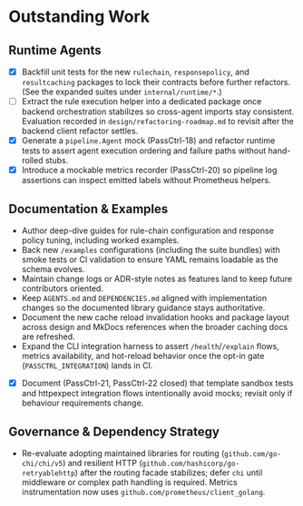 # Outstanding Work

## Runtime Agents
- [x] Backfill unit tests for the new `rulechain`, `responsepolicy`, and `resultcaching` packages to lock their contracts before further refactors. (See the expanded suites under `internal/runtime/*`.)
- [ ] Extract the rule execution helper into a dedicated package once backend orchestration stabilizes so cross-agent imports stay consistent. Evaluation recorded in `design/refactoring-roadmap.md` to revisit after the backend client refactor settles.
- [x] Generate a `pipeline.Agent` mock (PassCtrl-18) and refactor runtime tests to assert agent execution ordering and failure paths without hand-rolled stubs.
- [x] Introduce a mockable metrics recorder (PassCtrl-20) so pipeline log assertions can inspect emitted labels without Prometheus helpers.

## Documentation & Examples
- Author deep-dive guides for rule-chain configuration and response policy tuning, including worked examples.
- Back new `/examples` configurations (including the suite bundles) with smoke
  tests or CI validation to ensure YAML remains loadable as the schema evolves.
- Maintain change logs or ADR-style notes as features land to keep future contributors oriented.
- Keep `AGENTS.md` and `DEPENDENCIES.md` aligned with implementation changes so the documented library guidance stays authoritative.
- Document the new cache reload invalidation hooks and package layout across design and MkDocs references when the broader caching docs are refreshed.
- Expand the CLI integration harness to assert `/health`/`/explain` flows, metrics availability, and hot-reload behavior once the opt-in gate (`PASSCTRL_INTEGRATION`) lands in CI.
- [x] Document (PassCtrl-21, PassCtrl-22 closed) that template sandbox tests and httpexpect integration flows intentionally avoid mocks; revisit only if behaviour requirements change.

## Governance & Dependency Strategy
- Re-evaluate adopting maintained libraries for routing (`github.com/go-chi/chi/v5`) and resilient HTTP (`github.com/hashicorp/go-retryablehttp`) after the routing facade stabilizes; defer `chi` until middleware or complex path handling is required. Metrics instrumentation now uses `github.com/prometheus/client_golang`.
